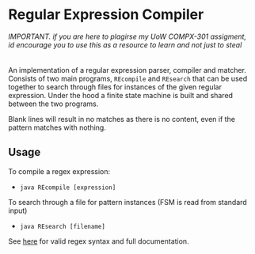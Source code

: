# Regular Expression Compiler

*IMPORTANT. if you are here to plagirse my UoW COMPX-301 assigment,<br>
id encourage you to use this as a resource to learn and not just to steal*<br>
<br>
<br>
An implementation of a regular expression parser, compiler and matcher. Consists of two main programs, `REcompile` and `REsearch` that
can be used together to search through files for instances of the given regular expression. Under the hood a finite state machine is built
and shared between the two programs.

Blank lines will result in no matches as there is no content, even if the pattern matches with nothing.

## Usage

To compile a regex expression:

- `java REcompile [expression]`

To search through a file for pattern instances (FSM is read from standard input)

- `java REsearch [filename]`

See [here](https://github.com/luke-finlayson/regex/wiki/Operations-&-Expressions) for valid regex syntax and full documentation.
